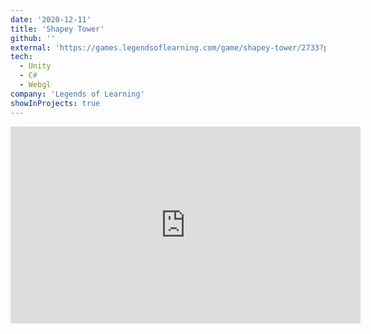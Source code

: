```yaml
---
date: '2020-12-11'
title: 'Shapey Tower'
github: ''
external: 'https://games.legendsoflearning.com/game/shapey-tower/2733?partner=legends-public&media=game'
tech:
  - Unity
  - C#
  - Webgl
company: 'Legends of Learning'
showInProjects: true
---
```


<iframe width="560" height="315" src="https://www.youtube.com/embed/zUUc8a1Q0O4" frameborder="0" allow="accelerometer; clipboard-write; encrypted-media; gyroscope; picture-in-picture" allowfullscreen></iframe>
 
